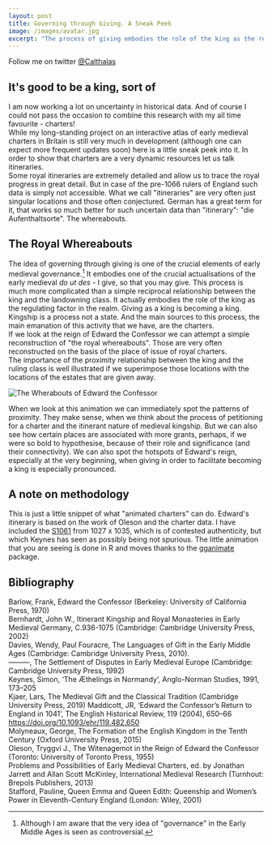 ```yaml
---
layout: post
title: Governing through Giving. A Sneak Peek
image: /images/avatar.jpg
excerpt: "The process of giving embodies the role of the king as the regulating factor in the realm. Giving as a king is becoming a king. Kingship is a process not a state. And the main sources to this process, the main emanation of this activity that we have, are the charters. If we give them a little nudge and let them move they can reveal very interesting patterns."
---
```


Follow me on twitter [@Calthalas](https://twitter.com/Calthalas)

## It's good to be a king, sort of

I am now working a lot on uncertainty in historical data. And of course I could not pass the occasion to combine this research with my all time favourite - charters!  
While my long-standing project on an interactive atlas of early medieval charters in Britain is still very much in development (although one can expect more frequent updates soon) here is a little sneak peek into it. In order to show that charters are a very dynamic resources let us talk itineraries.  
Some royal itineraries are extremely detailed and allow us to trace the royal progress in great detail. But in case of the pre-1066 rulers of England such data is simply not accessible. What we call "itineraries" are very often just singular locations and those often conjectured. German has a great term for it, that works so much better for such uncertain data than "itinerary": "die Aufenthaltsorte". The whereabouts.

## The Royal Whereabouts

The idea of governing through giving is one of the crucial elements of early medieval governance.[^1] It embodies one of the crucial actualisations of the early medieval *do ut des* - I give, so that you may give. This process is much more complicated than a simple reciprocal relationship between the king and the landowning class. It actually embodies the role of the king as the regulating factor in the realm. Giving as a king is becoming a king. Kingship is a process not a state. And the main sources to this process, the main emanation of this activity that we have, are the charters.  
If we look at the reign of Edward the Confessor we can attempt a simple reconstruction of "the royal whereabouts". Those are very often reconstructed on the basis of the place of issue of royal charters.  
The importance of the proximity relationship between the king and the ruling class is well illustrated if we superimpose those locations with the locations of the estates that are given away.

![The Wherabouts of Edward the Confessor](/images/Edward_animate_Itinerary.gif)

When we look at this animation we can immediately spot the patterns of proximity. They make sense, when we think about the process of petitioning for a charter and the itinerant nature of medieval kingship. But we can also see how certain places are associated with more grants, perhaps, if we were so bold to hypothesise, because of their role and significance (and their connectivity). We can also spot the hotspots of Edward's reign, especially at the very beginning, when giving in order to facilitate becoming a king is especially pronounced.

## A note on methodology
This is just a little snippet of what "animated charters" can do. Edward's itinerary is based on the work of Oleson and the charter data. I have included the [S1061](https://esawyer.lib.cam.ac.uk/charter/1061.html) from 1027 x 1035, which is of contested authenticity, but which Keynes has seen as possibly being not spurious. The little animation that you are seeing is done in R and moves thanks to the [gganimate](https://github.com/thomasp85/gganimate) package.

## Bibliography

Barlow, Frank, Edward the Confessor (Berkeley: University of California Press, 1970)  
Bernhardt, John W., Itinerant Kingship and Royal Monasteries in Early Medieval Germany, C.936-1075 (Cambridge: Cambridge University Press, 2002)  
Davies, Wendy, Paul Fouracre, The Languages of Gift in the Early Middle Ages (Cambridge: Cambridge University Press, 2010).  
———, The Settlement of Disputes in Early Medieval Europe (Cambridge: Cambridge University Press, 1992)  
Keynes, Simon, ‘The Æthelings in Normandy’, Anglo-Norman Studies, 1991, 173–205  
Kjaer, Lars, The Medieval Gift and the Classical Tradition (Cambridge University Press, 2019) 
Maddicott, JR, ‘Edward the Confessor’s Return to England in 1041’, The English Historical Review, 119 (2004), 650–66 <https://doi.org/10.1093/ehr/119.482.650>  
Molyneaux, George, The Formation of the English Kingdom in the Tenth Century (Oxford University Press, 2015)  
Oleson, Tryggvi J., The Witenagemot in the Reign of Edward the Confessor (Toronto: University of Toronto Press, 1955)  
Problems and Possibilities of Early Medieval Charters, ed. by Jonathan Jarrett and Allan Scott McKinley, International Medieval Research (Turnhout: Brepols Publishers, 2013)  
Stafford, Pauline, Queen Emma and Queen Edith: Queenship and Women’s Power in Eleventh-Century England (London: Wiley, 2001) 

[^1]: Although I am aware that the very idea of "governance" in the Early Middle Ages is seen as controversial.

